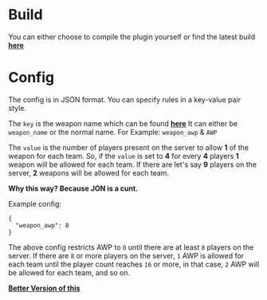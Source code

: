 # Build
You can either choose to compile the plugin yourself or find the latest build **[here](https://github.com/CS2Plugins/WeaponRestricter/tree/main/bin/Release/net7.0)**

# Config
The config is in JSON format. You can specify rules in a key-value pair style.

The `key` is the weapon name which can be found **[here](https://github.com/CS2Plugins/WeaponRestricter/blob/main/Utils.cs#L30)**
It can either be `weapon_name` or the normal name. For Example: `weapon_awp` & `AWP`

The `value` is the number of players present on the server to allow **1** of the weapon for each team.
So, if the `value` is set to **4** for every **4** players **1** weapon will be allowed for each team.
If there are let's say **9** players on the server, **2** weapons will be allowed for each team.

**Why this way? Because JON is a cunt.**

Example config:
```
{
  "weapon_awp": 8
}
```

The above config restricts AWP to `0` until there are at least `8` players on the server. If there are `8` or more players on the server,
`1` AWP is allowed for each team until the player count reaches `16` or more, in that case, `2` AWP will be allowed for each team, and so on.

**[Better Version of this](https://github.com/CS2Plugins/WeaponRestrict)**
